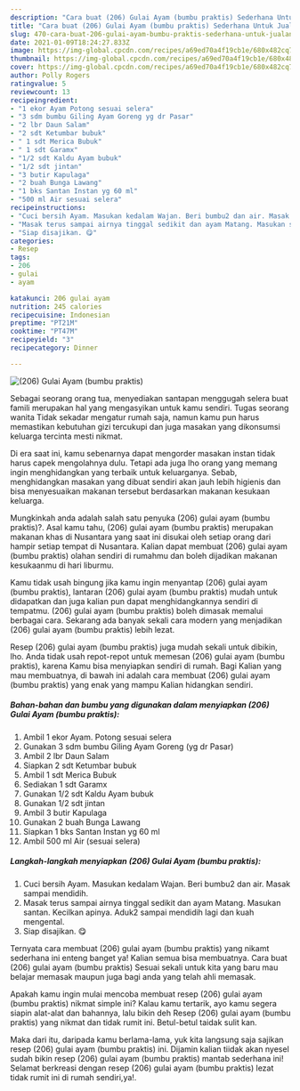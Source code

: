 ```yaml
---
description: "Cara buat (206) Gulai Ayam (bumbu praktis) Sederhana Untuk Jualan"
title: "Cara buat (206) Gulai Ayam (bumbu praktis) Sederhana Untuk Jualan"
slug: 470-cara-buat-206-gulai-ayam-bumbu-praktis-sederhana-untuk-jualan
date: 2021-01-09T18:24:27.833Z
image: https://img-global.cpcdn.com/recipes/a69ed70a4f19cb1e/680x482cq70/206-gulai-ayam-bumbu-praktis-foto-resep-utama.jpg
thumbnail: https://img-global.cpcdn.com/recipes/a69ed70a4f19cb1e/680x482cq70/206-gulai-ayam-bumbu-praktis-foto-resep-utama.jpg
cover: https://img-global.cpcdn.com/recipes/a69ed70a4f19cb1e/680x482cq70/206-gulai-ayam-bumbu-praktis-foto-resep-utama.jpg
author: Polly Rogers
ratingvalue: 5
reviewcount: 13
recipeingredient:
- "1 ekor Ayam Potong sesuai selera"
- "3 sdm bumbu Giling Ayam Goreng yg dr Pasar"
- "2 lbr Daun Salam"
- "2 sdt Ketumbar bubuk"
- " 1 sdt Merica Bubuk"
- " 1 sdt Garamx"
- "1/2 sdt Kaldu Ayam bubuk"
- "1/2 sdt jintan"
- "3 butir Kapulaga"
- "2 buah Bunga Lawang"
- "1 bks Santan Instan yg 60 ml"
- "500 ml Air sesuai selera"
recipeinstructions:
- "Cuci bersih Ayam. Masukan kedalam Wajan. Beri bumbu2 dan air. Masak sampai mendidih."
- "Masak terus sampai airnya tinggal sedikit dan ayam Matang. Masukan santan. Kecilkan apinya. Aduk2 sampai mendidih lagi dan kuah mengental."
- "Siap disajikan. 😋"
categories:
- Resep
tags:
- 206
- gulai
- ayam

katakunci: 206 gulai ayam 
nutrition: 245 calories
recipecuisine: Indonesian
preptime: "PT21M"
cooktime: "PT47M"
recipeyield: "3"
recipecategory: Dinner

---
```



![(206) Gulai Ayam (bumbu praktis)](https://img-global.cpcdn.com/recipes/a69ed70a4f19cb1e/680x482cq70/206-gulai-ayam-bumbu-praktis-foto-resep-utama.jpg)

Sebagai seorang orang tua, menyediakan santapan menggugah selera buat famili merupakan hal yang mengasyikan untuk kamu sendiri. Tugas seorang  wanita Tidak sekadar mengatur rumah saja, namun kamu pun harus memastikan kebutuhan gizi tercukupi dan juga masakan yang dikonsumsi keluarga tercinta mesti nikmat.

Di era  saat ini, kamu sebenarnya dapat mengorder masakan instan tidak harus capek mengolahnya dulu. Tetapi ada juga lho orang yang memang ingin menghidangkan yang terbaik untuk keluarganya. Sebab, menghidangkan masakan yang dibuat sendiri akan jauh lebih higienis dan bisa menyesuaikan makanan tersebut berdasarkan makanan kesukaan keluarga. 



Mungkinkah anda adalah salah satu penyuka (206) gulai ayam (bumbu praktis)?. Asal kamu tahu, (206) gulai ayam (bumbu praktis) merupakan makanan khas di Nusantara yang saat ini disukai oleh setiap orang dari hampir setiap tempat di Nusantara. Kalian dapat membuat (206) gulai ayam (bumbu praktis) olahan sendiri di rumahmu dan boleh dijadikan makanan kesukaanmu di hari liburmu.

Kamu tidak usah bingung jika kamu ingin menyantap (206) gulai ayam (bumbu praktis), lantaran (206) gulai ayam (bumbu praktis) mudah untuk didapatkan dan juga kalian pun dapat menghidangkannya sendiri di tempatmu. (206) gulai ayam (bumbu praktis) boleh dimasak memalui berbagai cara. Sekarang ada banyak sekali cara modern yang menjadikan (206) gulai ayam (bumbu praktis) lebih lezat.

Resep (206) gulai ayam (bumbu praktis) juga mudah sekali untuk dibikin, lho. Anda tidak usah repot-repot untuk memesan (206) gulai ayam (bumbu praktis), karena Kamu bisa menyiapkan sendiri di rumah. Bagi Kalian yang mau membuatnya, di bawah ini adalah cara membuat (206) gulai ayam (bumbu praktis) yang enak yang mampu Kalian hidangkan sendiri.

<!--inarticleads1-->

##### Bahan-bahan dan bumbu yang digunakan dalam menyiapkan (206) Gulai Ayam (bumbu praktis):

1. Ambil 1 ekor Ayam. Potong sesuai selera
1. Gunakan 3 sdm bumbu Giling Ayam Goreng (yg dr Pasar)
1. Ambil 2 lbr Daun Salam
1. Siapkan 2 sdt Ketumbar bubuk
1. Ambil  1 sdt Merica Bubuk
1. Sediakan  1 sdt Garamx
1. Gunakan 1/2 sdt Kaldu Ayam bubuk
1. Gunakan 1/2 sdt jintan
1. Ambil 3 butir Kapulaga
1. Gunakan 2 buah Bunga Lawang
1. Siapkan 1 bks Santan Instan yg 60 ml
1. Ambil 500 ml Air (sesuai selera)




<!--inarticleads2-->

##### Langkah-langkah menyiapkan (206) Gulai Ayam (bumbu praktis):

1. Cuci bersih Ayam. Masukan kedalam Wajan. Beri bumbu2 dan air. Masak sampai mendidih.
1. Masak terus sampai airnya tinggal sedikit dan ayam Matang. Masukan santan. Kecilkan apinya. Aduk2 sampai mendidih lagi dan kuah mengental.
1. Siap disajikan. 😋




Ternyata cara membuat (206) gulai ayam (bumbu praktis) yang nikamt sederhana ini enteng banget ya! Kalian semua bisa membuatnya. Cara buat (206) gulai ayam (bumbu praktis) Sesuai sekali untuk kita yang baru mau belajar memasak maupun juga bagi anda yang telah ahli memasak.

Apakah kamu ingin mulai mencoba membuat resep (206) gulai ayam (bumbu praktis) nikmat simple ini? Kalau kamu tertarik, ayo kamu segera siapin alat-alat dan bahannya, lalu bikin deh Resep (206) gulai ayam (bumbu praktis) yang nikmat dan tidak rumit ini. Betul-betul taidak sulit kan. 

Maka dari itu, daripada kamu berlama-lama, yuk kita langsung saja sajikan resep (206) gulai ayam (bumbu praktis) ini. Dijamin kalian tiidak akan nyesel sudah bikin resep (206) gulai ayam (bumbu praktis) mantab sederhana ini! Selamat berkreasi dengan resep (206) gulai ayam (bumbu praktis) lezat tidak rumit ini di rumah sendiri,ya!.

